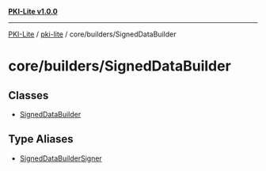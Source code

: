 [**PKI-Lite v1.0.0**](../../../../README.md)

---

[PKI-Lite](../../../../README.md) / [pki-lite](../../../README.md) / core/builders/SignedDataBuilder

# core/builders/SignedDataBuilder

## Classes

- [SignedDataBuilder](classes/SignedDataBuilder.md)

## Type Aliases

- [SignedDataBuilderSigner](type-aliases/SignedDataBuilderSigner.md)
